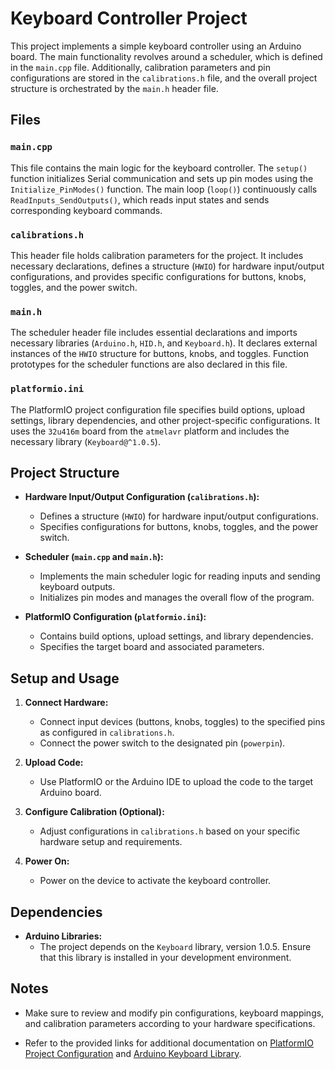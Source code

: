 # Keyboard Controller Project

This project implements a simple keyboard controller using an Arduino board. The main functionality revolves around a scheduler, which is defined in the `main.cpp` file. Additionally, calibration parameters and pin configurations are stored in the `calibrations.h` file, and the overall project structure is orchestrated by the `main.h` header file.

## Files

### `main.cpp`

This file contains the main logic for the keyboard controller. The `setup()` function initializes Serial communication and sets up pin modes using the `Initialize_PinModes()` function. The main loop (`loop()`) continuously calls `ReadInputs_SendOutputs()`, which reads input states and sends corresponding keyboard commands.

### `calibrations.h`

This header file holds calibration parameters for the project. It includes necessary declarations, defines a structure (`HWIO`) for hardware input/output configurations, and provides specific configurations for buttons, knobs, toggles, and the power switch.

### `main.h`

The scheduler header file includes essential declarations and imports necessary libraries (`Arduino.h`, `HID.h`, and `Keyboard.h`). It declares external instances of the `HWIO` structure for buttons, knobs, and toggles. Function prototypes for the scheduler functions are also declared in this file.

### `platformio.ini`

The PlatformIO project configuration file specifies build options, upload settings, library dependencies, and other project-specific configurations. It uses the `32u416m` board from the `atmelavr` platform and includes the necessary library (`Keyboard@^1.0.5`).

## Project Structure

- **Hardware Input/Output Configuration (`calibrations.h`):**
  - Defines a structure (`HWIO`) for hardware input/output configurations.
  - Specifies configurations for buttons, knobs, toggles, and the power switch.

- **Scheduler (`main.cpp` and `main.h`):**
  - Implements the main scheduler logic for reading inputs and sending keyboard outputs.
  - Initializes pin modes and manages the overall flow of the program.

- **PlatformIO Configuration (`platformio.ini`):**
  - Contains build options, upload settings, and library dependencies.
  - Specifies the target board and associated parameters.

## Setup and Usage

1. **Connect Hardware:**
   - Connect input devices (buttons, knobs, toggles) to the specified pins as configured in `calibrations.h`.
   - Connect the power switch to the designated pin (`powerpin`).

2. **Upload Code:**
   - Use PlatformIO or the Arduino IDE to upload the code to the target Arduino board.

3. **Configure Calibration (Optional):**
   - Adjust configurations in `calibrations.h` based on your specific hardware setup and requirements.

4. **Power On:**
   - Power on the device to activate the keyboard controller.

## Dependencies

- **Arduino Libraries:**
  - The project depends on the `Keyboard` library, version 1.0.5. Ensure that this library is installed in your development environment.

## Notes

- Make sure to review and modify pin configurations, keyboard mappings, and calibration parameters according to your hardware specifications.

- Refer to the provided links for additional documentation on [PlatformIO Project Configuration](https://docs.platformio.org/page/projectconf.html) and [Arduino Keyboard Library](https://www.arduino.cc/reference/en/language/functions/usb/keyboard/).